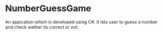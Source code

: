 # NumberGuessGame
An appication which is developed using C#. It lets user to guess a number and check wether its correct or not.
